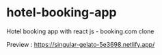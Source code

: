 # hotel-booking-app
Hotel booking app with react js - booking.com clone

Preview : https://singular-gelato-5e3698.netlify.app/
